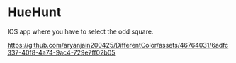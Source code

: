 # HueHunt
IOS app where you have to select the odd square.

https://github.com/aryanjain200425/DifferentColor/assets/46764031/6adfc337-40f8-4a74-9ac4-729e7ff02b05

